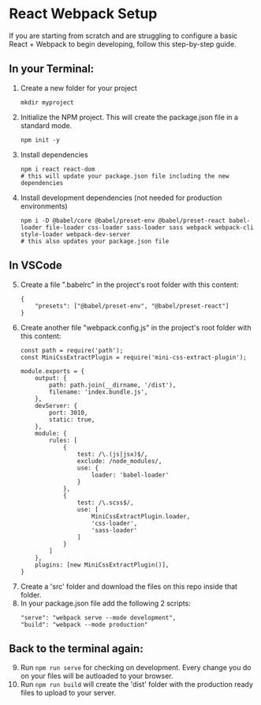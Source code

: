# React Webpack Setup

If you are starting from scratch and are struggling to configure a basic React + Webpack to begin developing, follow this step-by-step guide.

## In your Terminal:
1. Create a new folder for your project 
    ```
    mkdir myproject
    ```
2. Initialize the NPM project. This will create the package.json file in a standard mode.
    ```
    npm init -y
    ```
3. Install dependencies
    ```
    npm i react react-dom
    # this will update your package.json file including the new dependencies
    ```
4. Install development dependencies (not needed for production environments)
    ```
    npm i -D @babel/core @babel/preset-env @babel/preset-react babel-loader file-loader css-loader sass-loader sass webpack webpack-cli style-loader webpack-dev-server
    # this also updates your package.json file
    ```
## In VSCode 
5. Create a file ".babelrc" in the project's root folder with this content:
    ```
    {
        "presets": ["@babel/preset-env", "@babel/preset-react"]
    }
    ```
6. Create another file "webpack.config.js" in the project's root folder with this content:
    ```
    const path = require('path');
    const MiniCssExtractPlugin = require('mini-css-extract-plugin');

    module.exports = {
        output: {
            path: path.join(__dirname, '/dist'),
            filename: 'index.bundle.js',
        },
        devServer: {
            port: 3010,
            static: true,
        },
        module: {
            rules: [
                {
                    test: /\.(js|jsx)$/,
                    exclude: /node_modules/,
                    use: {
                        loader: 'babel-loader'
                    }
                },
                {
                    test: /\.scss$/,
                    use: [
                        MiniCssExtractPlugin.loader,
                        'css-loader',
                        'sass-loader'
                    ]
                }
            ]
        },
        plugins: [new MiniCssExtractPlugin()],
    }
    ```
7. Create a 'src' folder and download the files on this repo inside that folder.
8. In your package.json file add the following 2 scripts:
    ```
    "serve": "webpack serve --mode development",
    "build": "webpack --mode production"
    ```
## Back to the terminal again:
9. Run ```npm run serve``` for checking on development. Every change you do on your files will be autloaded to your browser.
10. Run ```npm run build``` will create the 'dist' folder with the production ready files to upload to your server.